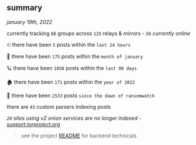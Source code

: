 
## summary
_january 19th, 2022_

currently tracking `88` groups across `125` relays & mirrors - _`56` currently online_

⏲ there have been `5` posts within the `last 24 hours`

🦈 there have been `175` posts within the `month of january`

🪐 there have been `1058` posts within the `last 90 days`

🏚 there have been `171` posts within the `year of 2022`

🦕 there have been `2533` posts `since the dawn of ransomwatch`

there are `43` custom parsers indexing posts

_`20` sites using v2 onion services are no longer indexed - [support.torproject.org](https://support.torproject.org/onionservices/v2-deprecation/)_

> see the project [README](https://github.com/thetanz/ransomwatch#ransomwatch--) for backend technicals
